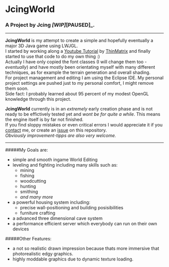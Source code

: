 # JcingWorld
### A Project by Jcing _[WIP]_[PAUSED]_.
---
**JcingWorld** is my attempt to create a simple and hopefully eventually a major 3D Java game using LWJGL.<br>
I started by working along a [Youtube Tutorial](https://www.youtube.com/playlist?list=PLRIWtICgwaX0u7Rf9zkZhLoLuZVfUksDP "ThinMatrix's Java OpenGL Tutorial") by [ThinMatrix](https://www.youtube.com/user/ThinMatrix) and finally started to use that code to do my own thing :)<br>
Actually I have only copied the font classes (I will change them too - _eventually_) and have mostly been orientating myself with many different techniques, as for example the terrain generation and overall shading.<br>
For project management and editing I am using the Eclipse IDE. My personal project settings are pushed just to my personal comfort, I might remove them soon.<br>
Side fact: I probably learned about 95 percent of my modest OpenGL knowledge through this project.

**JcingWorld** currently is in an *extremely* early creation phase and is not ready to be effictively tested yet and *wont be for quite a while*. This means the engine itself is by far not finished.<br>
If you find sloppy mistakes or even critical errors I would appreciate it if you [contact](jasin95@googlemail.com) me, or create an [issue](https://github.com/Jcing95/JcingWorld/issues/new) on this repository.<br>
_Obviously improvement-tipps are also very welcome._

---

#####My Goals are:
- simple and smooth ingame World Editing
- leveling and fighting including many skills such as:
  - mining
  - fishing
  - woodcutting
  - hunting
  - smithing
  - _and many more_
- a powerful housing system including:
  - precise wall-positioning and building posisibilities
  - furniture crafting
- a advanced three dimensional cave system
- a performance efficient server which everybody can run on their own devices

#####Other Features:
- a not so realistic drawn impression because thats more immersive that photorealistic edgy graphics. 
- highly moddable graphics due to dynamic texture loading.
